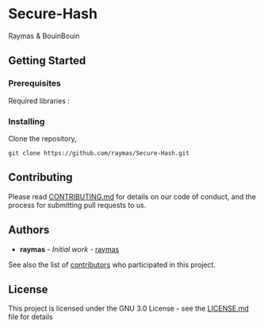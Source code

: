 # Secure-Hash
Raymas & BouinBouin

## Getting Started

### Prerequisites
Required libraries :

### Installing

Clone the repository,
```
git clone https://github.com/raymas/Secure-Hash.git
```

## Contributing

Please read [CONTRIBUTING.md]() for details on our code of conduct, and the process for submitting pull requests to us.

## Authors

* **raymas** - *Initial work* - [raymas](https://github.com/raymas)

See also the list of [contributors](https://github.com/raymas/Secure-Hash/contributors) who participated in this project.

## License

This project is licensed under the GNU 3.0 License - see the [LICENSE.md](LICENSE.md) file for details
